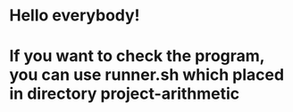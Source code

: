 # Hello everybody!
# If you want to check the program, you can use runner.sh which placed in directory project-arithmetic
